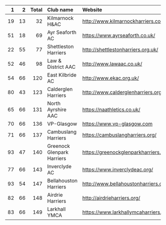 |   1 |   2 |   Total | Club name                  | Website                                |
|----:|----:|--------:|:---------------------------|:---------------------------------------|
|  19 |  13 |      32 | Kilmarnock H&AC            | http://www.kilmarnockharriers.com/     |
|  51 |  18 |      69 | Ayr Seaforth AC            | https://www.ayrseaforth.co.uk/         |
|  22 |  55 |      77 | Shettleston Harriers       | http://shettlestonharriers.org.uk/     |
|  52 |  46 |      98 | Law & District AAC         | http://www.lawaac.co.uk/               |
|  54 |  66 |     120 | East Kilbride AC           | http://www.ekac.org.uk/                |
|  80 |  43 |     123 | Calderglen Harriers        | http://www.calderglenharriers.org.uk/  |
|  65 |  66 |     131 | North Ayrshire AAC         | https://naathletics.co.uk/             |
|  70 |  66 |     136 | VP-Glasgow                 | https://www.vp-glasgow.com             |
|  71 |  66 |     137 | Cambuslang Harriers        | https://cambuslangharriers.org/        |
|  93 |  47 |     140 | Greenock Glenpark Harriers | https://greenockglenparkharriers.com/  |
|  77 |  66 |     143 | Inverclyde AC              | https://www.inverclydeac.org/          |
|  93 |  54 |     147 | Bellahouston Harriers      | http://www.bellahoustonharriers.co.uk/ |
|  82 |  66 |     148 | Airdrie Harriers           | http://airdrieharriers.org/            |
|  83 |  66 |     149 | Larkhall YMCA              | https://www.larkhallymcaharriers.org   |
